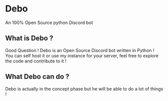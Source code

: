 # Debo
An 100% Open Source python Discord bot

## What is Debo ? 

Good Question ! Debo is an Open Source Discord bot written in Python ! You can self host it or use my instance for your server, feel free to explore the code and contribute to it !

## What Debo can do ?

Debo is actually in the concept phase but he will be able to do a lot of things !
